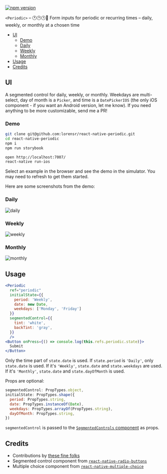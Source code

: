 [![npm version](https://badge.fury.io/js/react-native-periodic.svg)](https://badge.fury.io/js/react-native-periodic)

`<Periodic>` – 🕐🕑🕒📆 Form inputs for periodic or recurring times – daily, weekly, or monthly at a chosen time

<!-- START doctoc generated TOC please keep comment here to allow auto update -->
<!-- DON'T EDIT THIS SECTION, INSTEAD RE-RUN doctoc TO UPDATE -->

- [UI](#ui)
  - [Demo](#demo)
  - [Daily](#daily)
  - [Weekly](#weekly)
  - [Monthly](#monthly)
- [Usage](#usage)
- [Credits](#credits)

<!-- END doctoc generated TOC please keep comment here to allow auto update -->

## UI

A segmented control for daily, weekly, or monthly. Weekdays are multi-select, day of month is a `Picker`, and time is a `DatePickerIOS` (the only iOS component - if you want an Android version, let me know). If you need anything to be more customizable, send me a PR!

### Demo

```sh
git clone git@github.com:lorensr/react-native-periodic.git
cd react-native-periodic
npm i
npm run storybook
```

```sh
open http://localhost:7007/
react-native run-ios
```

Select an example in the browser and see the demo in the simulator. You may need to refresh to get them started.

Here are some screenshots from the demo:

### Daily

![daily](https://www.dropbox.com/s/09xps36evb22ynq/Screenshot%202016-08-28%2014.49.20.png?raw=1)

### Weekly

![weekly](https://www.dropbox.com/s/rayw2z2qq0ghuxq/Screenshot%202016-08-28%2014.52.23.png?raw=1)

### Monthly

![monthly](https://www.dropbox.com/s/nxd0v75u8z9gofl/Screenshot%202016-08-28%2014.53.26.png?raw=1)

## Usage

```jsx
<Periodic
  ref="periodic"
  initialState={{
    period: 'Weekly',
    date: new Date,
    weekdays: ['Monday', 'Friday']
  }}
  segmentedControl={{
    tint: 'white',
    backTint: 'gray',
  }}
  />
<Button onPress={() => console.log(this.refs.periodic.state)}>
  Submit
</Button>
```

Only the time part of `state.date` is used. If `state.period` is `'Daily'`, only `state.date` is used. If it's `'Weekly'`, `state.date` and `state.weekdays` are used. If it's `'Monthly'`, `state.date` and `state.dayOfMonth` is used.

Props are optional:

```js
segmentedControl: PropTypes.object,
initialState: PropTypes.shape({
  period: PropTypes.string,
  date: PropTypes.instanceOf(Date),
  weekdays: PropTypes.arrayOf(PropTypes.string),
  dayOfMonth: PropTypes.string,
})
```

`segmentedControl` is passed to the [`SegmentedControls` component](https://github.com/ArnaudRinquin/react-native-radio-buttons#full-javascript-segmentedcontrols-clone) as props.

## Credits

- Contributions by [these fine folks](https://github.com/lorensr/react-payment/graphs/contributors)
- Segmented control component from [`react-native-radio-buttons`](https://github.com/ArnaudRinquin/react-native-radio-buttons)
- Multiple choice component from [`react-native-multiple-choice`](https://github.com/d-a-n/react-native-multiple-choice)
